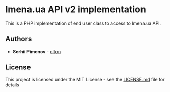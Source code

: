 # Imena.ua API v2 implementation

This is a PHP implementation of end user class to access to Imena.ua API.

## Authors

* **Serhii Pimenov** - [olton](https://github.com/olton)

## License

This project is licensed under the MIT License - see the [LICENSE.md](LICENSE.md) file for details

